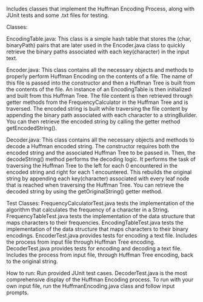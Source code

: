 Includes classes that implement the Huffman Encoding Process, along with JUnit tests and some .txt files for testing. 

Classes: 

EncodingTable.java: This class is a simple hash table that stores the (char, binaryPath) pairs that are later used in the Encoder.java class to quickly retrieve the binary paths associated with each key(character) in the input text.

Encoder.java: This class contains all the necessary objects and methods to properly perform Huffman Encoding on the contents of a file. The name of this file is passed into the constructor and then a Huffman Tree is built from the contents of the file. An instance of an EncodingTable is then initialized and built from this Huffman Tree. The file content is then retrieved through getter methods from the FrequencyCalculator in the Huffman Tree and is traversed. The encoded string is built while traversing the file content by appending the binary path associated with each character to a stringBuilder. You can then retrieve the encoded string by calling the getter method getEncodedString().

Decoder.java: This class contains all the necessary objects and methods to decode a Huffman encoded string. The constructor requires both the encoded string and the associated Huffman Tree to be passed in. Then, the decodeString() method performs the decoding logic. It performs the task of traversing the Huffman Tree to the left for each 0 encountered in the encoded string and right for each 1 encountered. This rebuilds the original string by appending each key(character) associated with every leaf node that is reached when traversing the Huffman Tree. You can retrieve the decoded string by using the getOriginalString() getter method. 


Test Classes: 
  FrequencyCalculatorTest.java tests the implementation of the algorithm that calculates the frequency of a character in a String. 
  FrequencyTableTest.java tests the implementation of the data structure that maps characters to their frequencies. 
  EncodingTableTest.java tests the implementation of the data structure that maps characters to their binary encodings. 
  EncoderTest.java provides tests for encoding a text file. Includes the process from input file through Huffman Tree encoding. 
  DecoderTest.java provides tests for encoding and decoding a text file. Includes the process from input file, through Huffman Tree encoding, back to the original string. 

How to run: 
  Run provided JUnit test cases. 
    DecoderTest.java is the most comprehensive display of the Huffman Encoding process. 
  To run with your own input file, run the HuffmanEncoding.java class and follow input prompts. 
  
